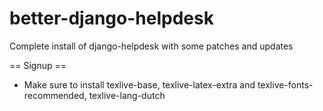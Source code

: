 better-django-helpdesk
======================

Complete install of django-helpdesk with some patches and updates


== Signup ==
- Make sure to install texlive-base, texlive-latex-extra and texlive-fonts-recommended, texlive-lang-dutch